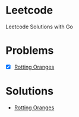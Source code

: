 # Leetcode

Leetcode Solutions with Go

# Problems

- [x] [Rotting Oranges](https://leetcode.com/problems/rotting-oranges/description/)

# Solutions

- [Rotting Oranges](/leetcode/blob/master/rotting-oranges/solution.md)
